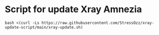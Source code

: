# Script for update Xray Amnezia

```
bash <(curl -Ls https://raw.githubusercontent.com/StressOzz/xray-update-script/main/xray-update.sh)
```
